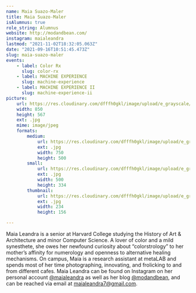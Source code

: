 ```yaml
---
name: Maia Suazo-Maler
title: Maia Suazo-Maler
isAlumnus: true
role_string: Alumnus
website: http://modandbean.com/
instagram: maialeandra
lastmod: "2021-11-02T18:32:05.063Z"
date: "2021-09-16T10:51:45.473Z"
slug: maia-suazo-maler
events:
    - label: Color Rx
      slug: color-rx
    - label: MACHINE EXPERIENCE
      slug: machine-experience
    - label: MACHINE EXPERIENCE II
      slug: machine-experience-ii
picture:
    url: https://res.cloudinary.com/dfffh0gkl/image/upload/e_grayscale/v1629122129/maia_0bf4d55c3b.jpg
    width: 850
    height: 567
    ext: .jpg
    mime: image/jpeg
    formats:
        medium:
            url: https://res.cloudinary.com/dfffh0gkl/image/upload/e_grayscale/v1629122130/medium_maia_0bf4d55c3b.jpg
            ext: .jpg
            width: 750
            height: 500
        small:
            url: https://res.cloudinary.com/dfffh0gkl/image/upload/e_grayscale/v1629122130/small_maia_0bf4d55c3b.jpg
            ext: .jpg
            width: 500
            height: 334
        thumbnail:
            url: https://res.cloudinary.com/dfffh0gkl/image/upload/e_grayscale/v1629122130/thumbnail_maia_0bf4d55c3b.jpg
            ext: .jpg
            width: 234
            height: 156

---
```

Maia Leandra is a senior at Harvard College studying the History of Art & Architecture and minor Computer Science. A lover of color and a mild synesthete, she owes her newfound curiosity about “colorstrology” to her mother’s affinity for numerology and openness to alternative healing mechanisms. On campus, Maia is a research assistant at metaLAB and spends most of her time photographing, innovating, and frolicking to and from different cafes. Maia Leandra can be found on Instagram on her personal account [@maialeandra](https://www.instagram.com/maialeandra/) as well as her blog [@modandbean](http://www.modandbean.com/about/), and can be reached via email at [maialeandra7@gmail.com](mailto:maialeandra7@gmail.com).
